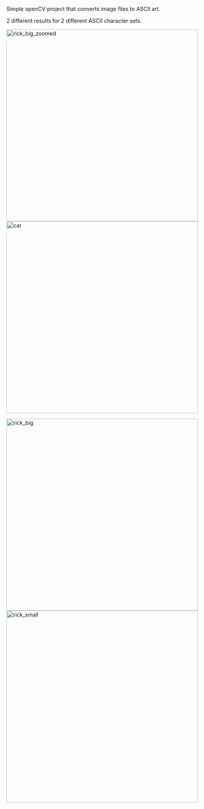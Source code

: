 Simple openCV project that converts image files to ASCII art.

2 different results for 2 different ASCII character sets.



<img width="500" alt="rick_big_zoomed" src="https://github.com/Peczyn/IMG_to_ASCII/assets/142744067/5d5ab267-bb1d-42e3-bb7b-cbb52a6f1490"> <img width="500" alt="car" src="https://github.com/Peczyn/IMG_to_ASCII/assets/142744067/5fbc57d8-25c1-4c58-91fd-9e62c93b5815"> 


<img width="500" alt="rick_big" src="https://github.com/Peczyn/IMG_to_ASCII/assets/142744067/47075d88-fe92-4e99-bdbf-c4b59ea86f6b"> <img width="500" alt="rick_small" src="https://github.com/Peczyn/IMG_to_ASCII/assets/142744067/bcf09a46-9f53-4ec1-9fbf-0293f5a8af7b">


